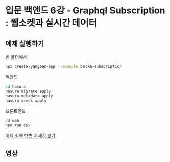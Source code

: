 # 입문 백엔드 6강 - Graphql Subscription : 웹소켓과 실시간 데이터

## 예제 실행하기

빈 폴더에서
```bash
npx create-yangban-app --example back6-subscription
```
백엔드
```bash
cd hasura
hasura migrate apply
hasura metadata apply
hasura seeds apply
```
프론트엔드
```bash
cd web
npm run dev
```
[예제 실행 방법 자세히 보기](https://github.com/YangbanCoding/yangban-beginner/blob/main/docs/back-practice.MD)

## 영상
